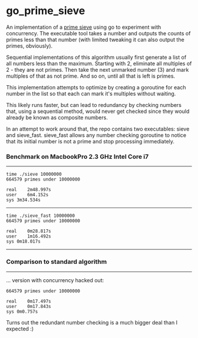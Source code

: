 # go_prime_sieve
An implementation of  a [prime sieve](https://en.wikipedia.org/wiki/Sieve_of_Eratosthenes) using go to experiment with concurrency. The executable tool takes a number and outputs the counts of primes less than that number (with limited tweaking it can also output the primes, obviously).

Sequential implementations of this algorithm usually first generate a list of all numbers less than the maximum. Starting with 2, eliminate all multiples of 2 - they are not primes. Then take the next unmarked number (3) and mark multiples of that as not prime. And so on, until all that is left is primes.

This implementation attempts to optimize by creating a goroutine for each number in the list so that each can mark it's multiples without waiting.

This likely runs faster, but can lead to redundancy by checking numbers that, using a sequential method, would never get checked since they would already be known as composite numbers.

In an attempt to work around that, the repo contains two executables: sieve and sieve_fast. sieve_fast allows any number checking goroutine to notice that its initial number is not a prime and stop processing immediately. 
### Benchmark on MacbookPro 2.3 GHz Intel Core i7

***
```
time ./sieve 10000000
664579 primes under 10000000

real	2m48.997s
user	6m4.152s
sys	3m34.534s
```
******
```
time ./sieve_fast 10000000
664579 primes under 10000000

real	0m28.817s
user	1m16.492s
sys	0m18.017s
```
***


### Comparison to standard algorithm
***
... version with concurrency hacked out:
```
664579 primes under 10000000

real	0m17.497s
user	0m17.843s
sys	0m0.757s
```
Turns out the redundant number checking is a much bigger deal than I expected :)
